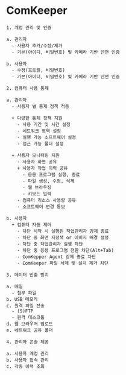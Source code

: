 # ComKeeper
`1. 계정 관리 및 인증`

    a. 관리자
      - 사용자 추가/수정/제거
      - 기본(아이디, 비밀번호) 및 카메라 기반 안면 인증

    b. 사용자
      - 수정(프로필, 비밀번호)
      - 기본(아이디, 비밀번호) 및 카메라 기반 안면 인증

`2. 컴퓨터 사용 통제`

    a. 관리자
      - 사용자 별 통제 정책 적용
    
      + 다양한 통제 정책 지원
        - 사용 기간 및 시간 설정
        - 네트워크 영역 설정
        - 실행 가능 소프트웨어 설정
        - 접근 가능 폴더 설정

      + 사용자 모니터링 지원
        - 사용자 화면 공유
        + 사용자 작업 이력 공유
          - 응용 프로그램 실행, 종료
          - 파일 생성, 수정, 삭제
          - 웹 브라우징
          - 키보드 입력
        - 컴퓨터 리소스 사용량 공유
        - 소프트웨어 변경 통보
      
    b. 사용자
      + 컴퓨터 자동 제어
        - 차단 시작 시 실행된 작업관리자 강제 종료
        - 차단 중 화면 지정색 or 이미지 배경 설정
        - 차단 중 작업관리자 실행 차단
        - 차단 중 응용 프로그램 전환 차단(Alt+Tab)
        - ComKepper Agent 강제 종료 차단
        - ComKeeper 파일 삭제 및 설치 제거 차단

`3. 데이터 반출 방지`

    a. 메일
      - 첨부 파일
    b. USB 메모리
    c. 원격 파일 전송
      - (S)FTP
      - 원격 데스크톱
    d. 웹 브라우저 업로드
    e. 네트워크 공유 폴더

`4. 관리자 콘솔 제공`

    a. 사용자 계정 관리
    b. 사용자 접속 관리
    c. 각종 이력 조회
